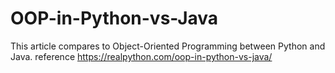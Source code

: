 # OOP-in-Python-vs-Java
This article compares to Object-Oriented Programming between Python and Java.
reference https://realpython.com/oop-in-python-vs-java/
